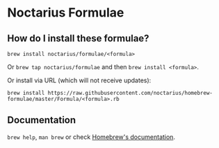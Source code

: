 # Noctarius Formulae

## How do I install these formulae?
`brew install noctarius/formulae/<formula>`

Or `brew tap noctarius/formulae` and then `brew install <formula>`.

Or install via URL (which will not receive updates):

```
brew install https://raw.githubusercontent.com/noctarius/homebrew-formulae/master/Formula/<formula>.rb
```

## Documentation
`brew help`, `man brew` or check [Homebrew's documentation](https://docs.brew.sh).
